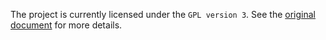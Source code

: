 The project is currently licensed under the `GPL version 3`.
See the [original document](https://www.gnu.org/licenses/gpl.txt) for more details.